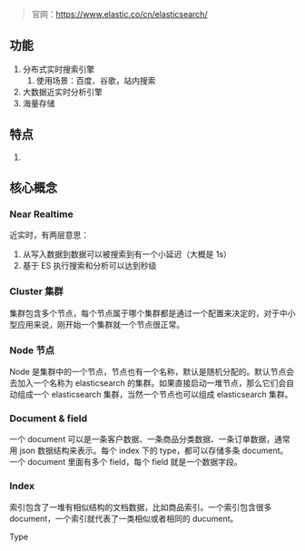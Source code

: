 > 官网：https://www.elastic.co/cn/elasticsearch/

## 功能
1. 分布式实时搜索引擎
    1. 使用场景：百度、谷歌，站内搜索
2. 大数据近实时分析引擎
3. 海量存储

## 特点
1. 

## 核心概念

### Near Realtime
近实时，有两层意思：

1. 从写入数据到数据可以被搜索到有一个小延迟（大概是 1s）
2. 基于 ES 执行搜索和分析可以达到秒级

### Cluster 集群

集群包含多个节点，每个节点属于哪个集群都是通过一个配置来决定的，对于中小型应用来说，刚开始一个集群就一个节点很正常。

### Node 节点
Node 是集群中的一个节点，节点也有一个名称，默认是随机分配的。默认节点会去加入一个名称为 elasticsearch 的集群。如果直接启动一堆节点，那么它们会自动组成一个 elasticsearch 集群，当然一个节点也可以组成 elasticsearch 集群。

### Document & field
一个 document 可以是一条客户数据、一条商品分类数据、一条订单数据，通常用 json 数据结构来表示。每个 index 下的 type，都可以存储多条 document。一个 document 里面有多个 field，每个 field 就是一个数据字段。

### Index
索引包含了一堆有相似结构的文档数据，比如商品索引。一个索引包含很多 document，一个索引就代表了一类相似或者相同的 ducument。

Type